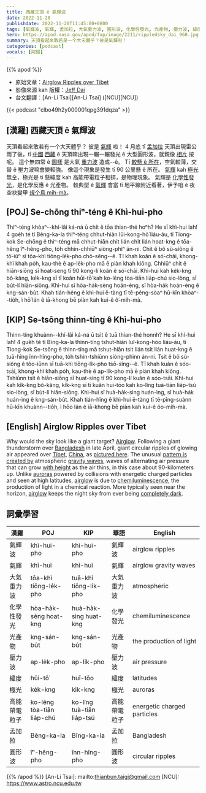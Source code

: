 ```yaml
---
title: 西藏天頂 ê 氣輝波
date: 2022-11-20
publishdate: 2022-11-20T11:45:00+0800
tags: [氣輝波, 氣輝, 孟加拉, 大氣重力波, 圓形波, 化學性發光, 光產物, 壓力波, 緯度, 極光, 高能帶電粒子]
hero: https://apod.nasa.gov/apod/fap/image/2211/rippledsky_dai_960.jpg
summary: 天頂看起來敢若是一个大天體乎？彼是氣輝啦！
categories: [podcast]
vocals: [阿錕]
---
```

{{% apod %}}

- 原始文章：[Airglow Ripples over Tibet](https://apod.nasa.gov/apod/ap221120.html)
- 影像來源 kah 版權：[Jeff Dai](http://www.flickr.com/photos/jeffdai/)
- 台文翻譯：[An-Li Tsai][An-Li Tsai] ([NCU][NCU])

{{< podcast "clbo49h2y000001qpg391dqza" >}}

## [漢羅] 西藏天頂 ê 氣輝波
天頂看起來敢若有一个大天體乎？
彼是 [氣輝][Airglow] 啦！
4 月底 tī [孟加拉][Bangladesh] 天頂出現雷公雨了後，tī [中國][China] [西藏][Tibet] ê 天頂嘛出現一輾一輾發光 ê 大型圓形波，就親像 [相片][pictured here] 按呢。
這个無四常 ê [圖樣][pattern is created by] 是大氣 [重力波][gravity waves] 造成--ê。
Tī [較懸 ê 所在][with height]，空氣較薄，交替 ê 壓力波嘛會變較強。
像這个現象是發生 tī 90 公里懸 ê 所在。
[氣輝][airglow t]  kah [極光][auroras t] 無仝，極光是 tī 懸緯度 kah 高能帶電粒子相挵，是物理現象。
氣輝是 [化學性發光][chemiluminescence]，是化學反應 ê 光產物。
較典型 ê [氣輝][airglow] 會當 tī 地平線附近看著，伊予咱 ê 夜空袂變甲 [規个烏 mi̍h-mà][completely dark]。

## [POJ] Se-chōng thiⁿ-téng ê Khì-hui-pho
Thiⁿ-téng khòaⁿ--khí-lâi ká-ná ū chi̍t ê tōa thian-thé hoⁿh?
He sī khì-hui lah!
4 goe̍h té tī Bēng-ka-la thiⁿ-téng chhut-hiān lûi-kong-hō͘ liáu-āu, tī Tiong-kok Se-chōng ê thiⁿ-téng mā chhut-hiān chi̍t lián chi̍t lián hoat-kng ê tōa-hêng îⁿ-hêng-pho, to̍h chhin-chhiūⁿ siòng-phìⁿ án-ni.
Chit ê bô sù-siông ê tô͘-iūⁿ sī tōa-khì tiōng-le̍k-pho chō-sêng--ê.
Tī khah koân ê  só͘-chāi, khong-khì khah po̍h, kau-thè ê ap-le̍k-pho mā ē piàn khah kiông.
Chhiūⁿ chit ê hiān-siōng sī hoat-seng tī 90 kong-lí koân ê só͘-chāi.
Khì-hui kah ke̍k-kng bô-kâng, ke̍k-kng sī tī koân hūi-tō͘ kah ko-lêng tòa-tiān lia̍p-chú sio-lòng, sī bu̍t-lí hiān-siōng.
Khì-hui sī hòa-ha̍k-sèng hoán-èng, sī hòa-ha̍k hoán-èng ê kng-sán-bu̍t.
Khah tián-hêng ê khì-hui ē-tàng tī tē-pêng-sòaⁿ hū-kīn khòaⁿ--tio̍h, ì hō͘ lán ê iā-khong bē piàn kah kui-ê ô͘-mi̍h-mà.


## [KIP] Se-tsōng thinn-tíng ê Khì-hui-pho
Thinn-tíng khuànn--khí-lâi ká-ná ū tsi̍t ê tuā thian-thé honnh?
He sī khì-hui lah!
4 gue̍h té tī Bīng-ka-la thinn-tíng tshut-hiān luî-kong-hōo liáu-āu, tī Tiong-kok Se-tsōng ê thinn-tíng mā tshut-hiān tsi̍t lián tsi̍t lián huat-kng ê tuā-hîng înn-hîng-pho, to̍h tshin-tshiūnn siòng-phìnn án-ni.
Tsit ê bô sù-siông ê tôo-iūnn sī tuā-khì tiōng-li̍k-pho tsō-sîng--ê.
Tī khah kuân ê  sóo-tsāi, khong-khì khah po̍h, kau-thè ê ap-li̍k-pho mā ē piàn khah kiông.
Tshiūnn tsit ê hiān-siōng sī huat-sing tī 90 kong-lí kuân ê sóo-tsāi.
Khì-hui kah ki̍k-kng bô-kâng, ki̍k-kng sī tī kuân huī-tōo kah ko-lîng tuà-tiān lia̍p-tsú sio-lòng, sī bu̍t-lí hiān-siōng.
Khì-hui sī huà-ha̍k-sìng huán-ìng, sī huà-ha̍k huán-ìng ê kng-sán-bu̍t.
Khah tián-hîng ê khì-hui ē-tàng tī tē-pîng-suànn hū-kīn khuànn--tio̍h, ì hōo lán ê iā-khong bē piàn kah kui-ê ôo-mi̍h-mà.

## [English] Airglow Ripples over Tibet
Why would the sky look like a giant target?
[Airglow][Airglow].
Following a giant thunderstorm over [Bangladesh][Bangladesh] in late April, giant circular ripples of glowing air appeared over [Tibet][Tibet], [China][China], as [pictured here][pictured here].
The unusual [pattern is created by][pattern is created by] atmospheric [gravity waves][gravity waves], waves of alternating air pressure that can grow [with height][with height] as the air thins, in this case about 90-kilometers up.
Unlike [auroras][auroras e] powered by collisions with energetic charged particles and seen at high latitudes, [airglow][airglow e] is due to [chemiluminescence][chemiluminescence], the production of light in a chemical reaction.
More typically seen near the horizon, [airglow][airglow] keeps the night sky from ever being [completely dark][completely dark].

## 詞彙學習

|漢羅|POJ|KIP|華語|English|
|-|-|-|-|-|
|氣輝波|khì-hui-pho|khì-hui-pho|氣輝波|airglow ripples|
|氣輝|khì-hui|khì-hui|氣輝|airglow gravity waves|
|大氣重力波|tōa-khì tiōng-le̍k-pho|tuā-khì tiōng-li̍k-pho|大氣重力波|atmospheric|
|化學性發光|hòa-ha̍k-sèng hoat-kng|huà-ha̍k-sìng huat-kng|化學發光|chemiluminescence|
|光產物|kng-sán-bu̍t|kng-sán-bu̍t|光產物|the production of light|
|壓力波|ap-le̍k-pho|ap-li̍k-pho|壓力波|air pressure|
|緯度|hūi-tō͘|huī-tōo|緯度|latitudes|
|極光|ke̍k-kng|ki̍k-kng|極光|auroras|
|高能帶電粒子|ko-lêng tòa-tiān lia̍p-chú|ko-lîng tuà-tiān lia̍p-tsú|高能帶電粒子|energetic charged particles|
|孟加拉|Bēng-ka-la|Bīng-ka-la|孟加拉|Bangladesh|
|圓形波|îⁿ-hêng-pho|înn-hîng-pho|圓形波|circular ripples|

{{% /apod %}}
[An-Li Tsai]: mailto:thianbun.taigi@gmail.com
[NCU]: https://www.astro.ncu.edu.tw

[copyright]: https://apod.nasa.gov/apod/fap/lib/about_apod.html#srapply
[License]: https://creativecommons.org/licenses/by/2.0/

[Airglow]:https://earthobservatory.nasa.gov/images/147122/aurora-meet-airglow
[Bangladesh]:https://en.wikipedia.org/wiki/Bangladesh
[Tibet]:https://en.wikipedia.org/wiki/Tibet
[China]:https://en.wikipedia.org/wiki/China
[pictured here]:https://www.flickr.com/photos/jeffdai/14845763849/
[pattern is created by]:http://www.theatlantic.com/technology/archive/2014/04/a-bullseye-in-the-sky-over-texas/360705/
[gravity waves]:http://www.nasa.gov/multimedia/imagegallery/image_feature_484.html
[with height]:https://climatekids.nasa.gov/whats-in-the-atmosphere/
[auroras e]:https://apod.nasa.gov/apod/ap221009.html
[auroras t]:https://apod.tw/daily/20221009/
[airglow e]:https://apod.nasa.gov/apod/ap220313.html
[airglow t]:https://apod.tw/daily/20220313/
[chemiluminescence]:https://www.atoptics.co.uk/highsky/airglow2.htm
[airglow]:https://en.wikipedia.org/wiki/Airglow
[completely dark]:https://apod.nasa.gov/apod/ap200408.html
